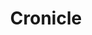 ---
draft: false
title: Cronicle
content:
  id: cronicle
  name: Cronicle
  logo: /images/development/dev-ops/cronicle/logo.png
  website: http://cronicle.net/
  iframe_website: /website-iframe/development/dev-ops/cronicle
  dashboardImage: /images/development/dev-ops/cronicle/screenshot-1.jpg
  short_description: Cronicle is a simple, distributed task scheduler and runner with a web based UI.
  description: Cronicle is a multi-server task scheduler and runner, with a web based front-end UI. It handles both scheduled, repeating and on-demand jobs, targeting any number of worker servers, with real-time stats and live log viewer. It's basically a fancy Cron replacement written in Node.js. You can give it simple shell commands, or write Plugins in virtually any language.
  features:
    - title: Single or Multi-Server Setup
      description: Auto-discovery of nearby servers, and auto-failover to backups. Jobs are automatically retried when applicable.
    - title: No Database Required
      description: No database is required to run Cronicle. Everything can be stored as JSON files on disk.
    - title: Visual Date/Time Picker
      description: Events can be single or recurring, and you can easily schedule them to run hourly, daily, weekly, monthly and/or yearly.
    - title: Real-Time Stats & Live Log View
      description: Graphical progress bars and estimated time remaining, with a real-time live log watcher for your jobs.
  screenshots:
    - /images/development/dev-ops/cronicle/screenshot-1.jpg
    - /images/development/dev-ops/cronicle/screenshot-2.jpg
---